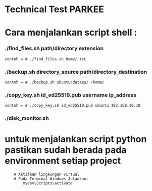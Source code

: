 # Technical Test PARKEE

# Cara menjalankan script shell :

### ./find_files.sh path/directory extension 
    contoh = # ./find_files.sh home/ txt

### ./backup.sh directory_source path/directory_destination
    contoh = # ./backup.sh ubuntu/dataku/ /home/

### ./copy_key.sh id_ed25519.pub username ip_address
    contoh = # ./copy_key.sh id_ed25519.pub ubuntu 192.168.10.10

### ./disk_monitor.sh

# untuk menjalankan script python pastikan sudah berada pada environment setiap project

        # Aktifkan lingkungan virtual
        # Pada Terminal Windows Jalankan:
            myenv\Scripts\activate